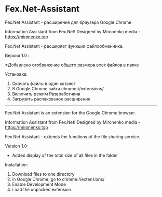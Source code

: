 # Fex.Net-Assistant

Fex.Net Assistant - расширение для браузера Google Chrome.

Information Assistant from Fex.Net! Designed by Mironenko media - https://mironenko.top

Fex.Net Assistant - расширяет функции файлообменника. 

Версия 1.0 :

*Добавлено отображение общего размера всех файлов в папке

Установка:

1) Скачать файлы в один каталог
2) В Google Chrome зайти chrome://extensions/
3) Включить режим Разаработчкиа
4) Загрузить распакованое расширение

__________________________

Fex.Net Assistant is an extension for the Google Chrome browser.

Information Assistant from Fex.Net! Designed by Mironenko media - https://mironenko.top

Fex.Net Assistant - extends the functions of the file sharing service.

Version 1.0:

* Added display of the total size of all files in the folder

Installation:

1) Download files to one directory
2) In Google Chrome, go to chrome://extensions/
3) Enable Development Mode
4) Load the unpacked extension

